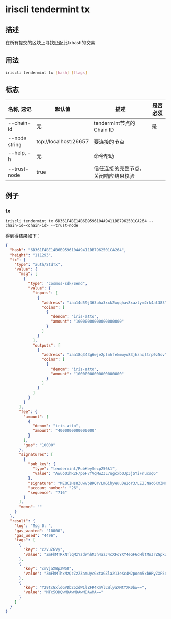 # iriscli tendermint tx

## 描述

在所有提交的区块上寻找匹配此txhash的交易

## 用法

```bash
iriscli tendermint tx [hash] [flags]
```

## 标志

| 名称, 速记    | 默认值                | 描述                                 | 是否必须 |
| ------------- | --------------------- | ------------------------------------ | -------- |
| --chain-id    | 无                    | tendermint节点的Chain ID             | 是       |
| --node string | tcp://localhost:26657 | 要连接的节点                         |
| --help, -h    | 无                    | 命令帮助                             |          |
| --trust-node  | true                  | 信任连接的完整节点，关闭响应结果校验 |          |

## 例子

### tx

```shell
iriscli tendermint tx 6D361F4BE14B6B9596104A9411DB7962501CA264 --chain-id=<chain-id> --trust-node
```

得到得结果如下：

```json
{
  "hash": "6D361F4BE14B6B9596104A9411DB7962501CA264",
  "height": "111293",
  "tx": {
    "type": "auth/StdTx",
    "value": {
      "msg": [
        {
          "type": "cosmos-sdk/Send",
          "value": {
            "inputs": [
              {
                "address": "iaa14d59j363uha3xxk2xqqhav8xaztym2rk4at383",
                "coins": [
                  {
                    "denom": "iris-atto",
                    "amount": "10000000000000000000"
                  }
                ]
              }
            ],
            "outputs": [
              {
                "address": "iaa18q343g6wje2plmhfekmwyw83jhznqltrp0z5sv",
                "coins": [
                  {
                    "denom": "iris-atto",
                    "amount": "10000000000000000000"
                  }
                ]
              }
            ]
          }
        }
      ],
      "fee": {
        "amount": [
          {
            "denom": "iris-atto",
            "amount": "4000000000000000"
          }
        ],
        "gas": "10000"
      },
      "signatures": [
        {
          "pub_key": {
            "type": "tendermint/PubKeySecp256k1",
            "value": "AwuoO1hR2F/p6F7fVqMwZ3L7ugcxbQJp3jSYiFrucsq6"
          },
          "signature": "MEQCIHs8ZuwVpBRQr/LmGihyeuuDW2or3/LEJJNao6KmZMnpAiA2dhfgfLwskqq4M5QOKXqELT6TqXHEA7f/SR4ghDQUMQ==",
          "account_number": "26",
          "sequence": "716"
        }
      ],
      "memo": ""
    }
  },
  "result": {
    "log": "Msg 0: ",
    "gas_wanted": "10000",
    "gas_used": "4496",
    "tags": [
      {
        "key": "c2VuZGVy",
        "value": "ZmFhMTRkNTlqMzYzdWhhM3h4azJ4cXFoYXY4eGF6dHltMnJrZGpkZjh2"
      },
      {
        "key": "cmVjaXBpZW50",
        "value": "ZmFhMThxMzQzZzZ3amUycGxtaGZla213eXc4M2poem5xbHRyZXF5dnMz"
      },
      {
        "key": "Y29tcGxldGVDb25zdW1lZFR4RmVlLWlyaXMtYXR0bw==",
        "value": "MTc5ODQwMDAwMDAwMDAwMA=="
      }
    ]
  }
}
```
